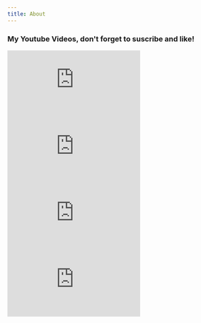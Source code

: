 ```yaml
---
title: About
---
```


<div class="text-center">
  <!-- You can use Vue components inside markdown -->
  <div i-carbon-blog class="text-4xl my-6 m-auto" />
  <h3>My Youtube Videos, don't forget to suscribe and like!</h3>
  <div grid2 gap-12 m-12>
  <iframe src="https://www.youtube.com/embed/0zZDt7NXQMs" title="Vuélvete Full-Stack: FastAPI + VueJS - Intro" frameborder="0" allow="accelerometer; autoplay; clipboard-write; encrypted-media; gyroscope; picture-in-picture" allowfullscreen rounded-lg shadow-gray-500 shadow-md></iframe>
  <iframe src="https://www.youtube.com/embed/m4FS4E93ZSk" title="OAuth2 FastAPI y Vue   Intro" frameborder="0" allow="accelerometer; autoplay; clipboard-write; encrypted-media; gyroscope; picture-in-picture" allowfullscreen rounded-lg shadow-gray-500 shadow-md></iframe>
  <iframe src="https://www.youtube.com/embed/HyKqR2JPzJU" title="OAuth2 FastAPI Backend" frameborder="0" allow="accelerometer; autoplay; clipboard-write; encrypted-media; gyroscope; picture-in-picture" allowfullscreen rounded-lg shadow-gray-500 shadow-md></iframe>
  <iframe src="https://www.youtube.com/embed/X2QsRaHPaJk" title="OAuth2 VueJS Frontend" frameborder="0" allow="accelerometer; autoplay; clipboard-write; encrypted-media; gyroscope; picture-in-picture" allowfullscreen rounded-lg shadow-gray-500 shadow-md></iframe>
</div>
</div>
